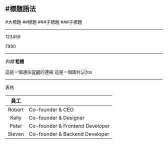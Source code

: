 #標題語法
---
#大標題
##標題
###子標題
###子標題



---
<!-- 分段語法 -->
<!-- 直接空一行，例如 -->

123456

7890

---
<!-- 字體 -->
*斜體*
**粗體**

<!-- 連結 -->
這是一個通往[官網](http://www.fontech.com.tw)的連結
這是一個圖片![fox](http://www.fontech.com.tw/assets/hero/fontech_robot.jpg)

---

表格

|    員工    |                                   | 
|:---------:|:----------------------------------|
| Robert    | Co-founder & CEO                  |
| Kelly     | Co-founder & Designer             |
| Peter     | Co-founder & Frontend Developer   |
| Steven    | Co-founder & Backend Developer    |

